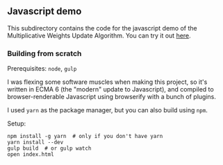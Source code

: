 ## Javascript demo

This subdirectory contains the code for the javascript demo of the
Multiplicative Weights Update Algorithm. You can try it out [here]().

### Building from scratch

Prerequisites: `node`, `gulp`

I was flexing some software muscles when making this project, so it's written
in ECMA 6 (the "modern" update to Javascript), and compiled to
browser-renderable Javascript using browserify with a bunch of plugins.

I used `yarn` as the package manager, but you can also build using `npm`.

Setup:

```
npm install -g yarn  # only if you don't have yarn
yarn install --dev
gulp build  # or gulp watch
open index.html
```


